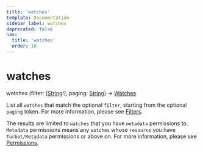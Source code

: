 ```yaml
---
title: 'watches'
template: Documentation
sidebar_label: watches
deprecated: false
nav:
  title: 'watches'
  order: 10
---
```


# watches

<div className="pb-4 font-roboto-slab text-lg"><span className="font-bold">watches</span> <span style={{'fontWeight':400,'fontSize':'0.85em'}}>(filter: [<a href="/guardrails/docs/reference/graphql/scalar/String">String</a>!], paging: <a href="/guardrails/docs/reference/graphql/scalar/String">String</a>) &rarr; <a href="/guardrails/docs/reference/graphql/object/Watches">Watches</a></span>
</div>



List all `watches` that match the optional `filter`, starting from the optional `paging` token. For more information, please see [Filters](https://turbot.com/guardrails/docs/reference/filter).

The results are limited to `watches` that you have `metadata` permissions to. `Metadata` permissions means any `watches` whose `resource` you have `Turbot/Metadata` permissions or above on. For more information, please see [Permissions](https://turbot.com/guardrails/docs/concepts/iam/permissions).